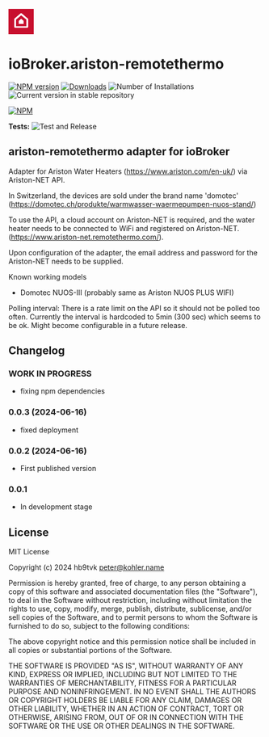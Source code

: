 ![Logo](admin/ariston-remotethermo.png)
# ioBroker.ariston-remotethermo

[![NPM version](https://img.shields.io/npm/v/iobroker.ariston-remotethermo.svg)](https://www.npmjs.com/package/iobroker.ariston-remotethermo)
[![Downloads](https://img.shields.io/npm/dm/iobroker.ariston-remotethermo.svg)](https://www.npmjs.com/package/iobroker.ariston-remotethermo)
![Number of Installations](https://iobroker.live/badges/ariston-remotethermo-installed.svg)
![Current version in stable repository](https://iobroker.live/badges/ariston-remotethermo-stable.svg)

[![NPM](https://nodei.co/npm/iobroker.ariston-remotethermo.png?downloads=true)](https://nodei.co/npm/iobroker.ariston-remotethermo/)

**Tests:** ![Test and Release](https://github.com/hb9tvk/ioBroker.ariston-remotethermo/workflows/Test%20and%20Release/badge.svg)

## ariston-remotethermo adapter for ioBroker

Adapter for Ariston Water Heaters (https://www.ariston.com/en-uk/) via Ariston-NET API.

In Switzerland, the devices are sold under the brand name 'domotec' (https://domotec.ch/produkte/warmwasser-waermepumpen-nuos-stand/)

To use the API, a cloud account on Ariston-NET is required, and the water heater needs to be connected to WiFi and registered on Ariston-NET. (https://www.ariston-net.remotethermo.com/).

Upon configuration of the adapter, the email address and password for the Ariston-NET needs to be supplied.

Known working models

* Domotec NUOS-III (probably same as Ariston NUOS PLUS WIFI)

Polling interval: There is a rate limit on the API so it should not be polled too often. Currently the interval is hardcoded to 5min (300 sec) which seems to be ok. Might become configurable in a future release.

## Changelog

### **WORK IN PROGRESS**

- fixing npm dependencies 

### 0.0.3 (2024-06-16)

- fixed deployment

### 0.0.2 (2024-06-16)

- First published version

### 0.0.1

- In development stage

## License
MIT License

Copyright (c) 2024 hb9tvk <peter@kohler.name>

Permission is hereby granted, free of charge, to any person obtaining a copy
of this software and associated documentation files (the "Software"), to deal
in the Software without restriction, including without limitation the rights
to use, copy, modify, merge, publish, distribute, sublicense, and/or sell
copies of the Software, and to permit persons to whom the Software is
furnished to do so, subject to the following conditions:

The above copyright notice and this permission notice shall be included in all
copies or substantial portions of the Software.

THE SOFTWARE IS PROVIDED "AS IS", WITHOUT WARRANTY OF ANY KIND, EXPRESS OR
IMPLIED, INCLUDING BUT NOT LIMITED TO THE WARRANTIES OF MERCHANTABILITY,
FITNESS FOR A PARTICULAR PURPOSE AND NONINFRINGEMENT. IN NO EVENT SHALL THE
AUTHORS OR COPYRIGHT HOLDERS BE LIABLE FOR ANY CLAIM, DAMAGES OR OTHER
LIABILITY, WHETHER IN AN ACTION OF CONTRACT, TORT OR OTHERWISE, ARISING FROM,
OUT OF OR IN CONNECTION WITH THE SOFTWARE OR THE USE OR OTHER DEALINGS IN THE
SOFTWARE.